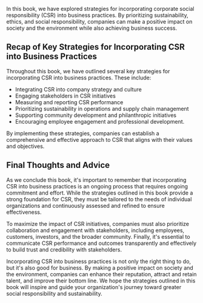 

In this book, we have explored strategies for incorporating corporate social responsibility (CSR) into business practices. By prioritizing sustainability, ethics, and social responsibility, companies can make a positive impact on society and the environment while also achieving business success.

Recap of Key Strategies for Incorporating CSR into Business Practices
---------------------------------------------------------------------

Throughout this book, we have outlined several key strategies for incorporating CSR into business practices. These include:

* Integrating CSR into company strategy and culture
* Engaging stakeholders in CSR initiatives
* Measuring and reporting CSR performance
* Prioritizing sustainability in operations and supply chain management
* Supporting community development and philanthropic initiatives
* Encouraging employee engagement and professional development.

By implementing these strategies, companies can establish a comprehensive and effective approach to CSR that aligns with their values and objectives.

Final Thoughts and Advice
-------------------------

As we conclude this book, it's important to remember that incorporating CSR into business practices is an ongoing process that requires ongoing commitment and effort. While the strategies outlined in this book provide a strong foundation for CSR, they must be tailored to the needs of individual organizations and continuously assessed and refined to ensure effectiveness.

To maximize the impact of CSR initiatives, companies must also prioritize collaboration and engagement with stakeholders, including employees, customers, investors, and the broader community. Finally, it's essential to communicate CSR performance and outcomes transparently and effectively to build trust and credibility with stakeholders.

Incorporating CSR into business practices is not only the right thing to do, but it's also good for business. By making a positive impact on society and the environment, companies can enhance their reputation, attract and retain talent, and improve their bottom line. We hope the strategies outlined in this book will inspire and guide your organization's journey toward greater social responsibility and sustainability.